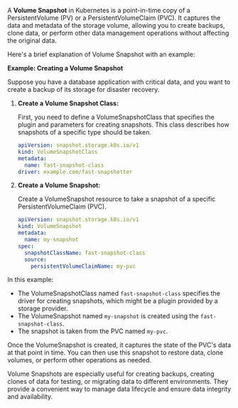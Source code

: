 A **Volume Snapshot** in Kubernetes is a point-in-time copy of a PersistentVolume (PV) or a PersistentVolumeClaim (PVC). It captures the data and metadata of the storage volume, allowing you to create backups, clone data, or perform other data management operations without affecting the original data.

Here's a brief explanation of Volume Snapshot with an example:

**Example: Creating a Volume Snapshot**

Suppose you have a database application with critical data, and you want to create a backup of its storage for disaster recovery.

1. **Create a Volume Snapshot Class:**

   First, you need to define a VolumeSnapshotClass that specifies the plugin and parameters for creating snapshots. This class describes how snapshots of a specific type should be taken.

   ```yaml
   apiVersion: snapshot.storage.k8s.io/v1
   kind: VolumeSnapshotClass
   metadata:
     name: fast-snapshot-class
   driver: example.com/fast-snapshotter
   ```

2. **Create a Volume Snapshot:**

   Create a VolumeSnapshot resource to take a snapshot of a specific PersistentVolumeClaim (PVC).

   ```yaml
   apiVersion: snapshot.storage.k8s.io/v1
   kind: VolumeSnapshot
   metadata:
     name: my-snapshot
   spec:
     snapshotClassName: fast-snapshot-class
     source:
       persistentVolumeClaimName: my-pvc
   ```

In this example:
- The VolumeSnapshotClass named `fast-snapshot-class` specifies the driver for creating snapshots, which might be a plugin provided by a storage provider.
- The VolumeSnapshot named `my-snapshot` is created using the `fast-snapshot-class`.
- The snapshot is taken from the PVC named `my-pvc`.

Once the VolumeSnapshot is created, it captures the state of the PVC's data at that point in time. You can then use this snapshot to restore data, clone volumes, or perform other operations as needed.

Volume Snapshots are especially useful for creating backups, creating clones of data for testing, or migrating data to different environments. They provide a convenient way to manage data lifecycle and ensure data integrity and availability.
